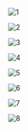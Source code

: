 ![1](http://latex.codecogs.com/svg.latex?\Large\varepsilon=h\nu)

![2](http://latex.codecogs.com/svg.latex?公式代码\Large\beta=\frac{1}{kT})

![3](http://latex.codecogs.com/svg.latex?\Large{e}^{-\beta{h}\nu})

![4](http://latex.codecogs.com/svg.latex?\Large1+q+q^2+...+q^n=\frac{a_1(1-q^n)}{1-q})

![5](http://latex.codecogs.com/svg.latex?\Large<\varepsilon>&=&\sum{e}^{-\beta{n}\varepsilon}{(a_1=1,q=e^{-\beta\varepsilon})}\\\\&=&\Large\varepsilon)

![6](http://latex.codecogs.com/svg.latex?\begin{bmatrix}{a_{1}}&{a_{2}}&{a_{3}}\\\\{b_{1}}&{b_{2}}&{b_{3}}\\\\{c_{1}}&{c_{2}}&{c_{3}}\\\\\end{bmatrix})

![7](http://latex.codecogs.com/svg.latex?\Large<\varepsilon>&{=}&\sum{e}^{-\beta{n}\varepsilon}{(a_1=1,q=e^{-\beta\varepsilon})})

![8](http://latex.codecogs.com/svg.latex?\Large<\varepsilon>=\sum{e}^{-\beta{n}\varepsilon}{(a_1=1,q=e^{-\beta\varepsilon})})
